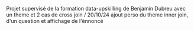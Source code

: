 Projet supervisé de la formation data-upskilling de Benjamin Dubreu avec un theme et 2 cas de cross join /
20/10/24 ajout perso du theme inner join, d'un question et affichage de l'énnoncé
